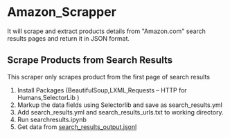 # Amazon_Scrapper
 It will scrape and extract products details from "Amazon.com" search results pages and return it in JSON format.
 
 ## Scrape Products from Search Results

This scraper only scrapes product from the first page of search results

1. Install Packages (BeautifulSoup,LXML,Requests – HTTP for Humans,SelectorLib )
2. Markup the data fields using Selectorlib and save as search_results.yml
3. Add search_results.yml and search_results_urls.txt to working directory.
4. Run  searchresults.ipynb
5. Get data from [search_results_output.jsonl](search_results_output.jsonl)

